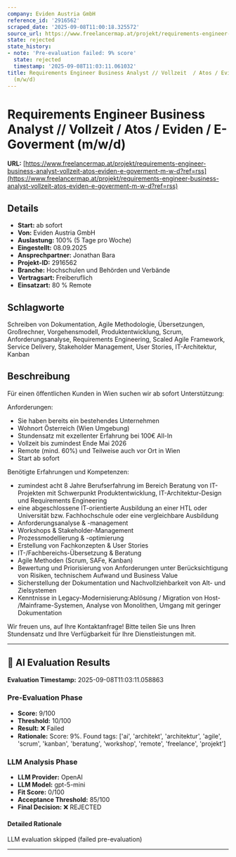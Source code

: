 ```yaml
---
company: Eviden Austria GmbH
reference_id: '2916562'
scraped_date: '2025-09-08T11:00:18.325572'
source_url: https://www.freelancermap.at/projekt/requirements-engineer-business-analyst-vollzeit-atos-eviden-e-goverment-m-w-d?ref=rss
state: rejected
state_history:
- note: 'Pre-evaluation failed: 9% score'
  state: rejected
  timestamp: '2025-09-08T11:03:11.061032'
title: Requirements Engineer Business Analyst // Vollzeit  / Atos / Eviden / E-Goverment
  (m/w/d)
---
```



# Requirements Engineer Business Analyst // Vollzeit  / Atos / Eviden / E-Goverment (m/w/d)
**URL:** [https://www.freelancermap.at/projekt/requirements-engineer-business-analyst-vollzeit-atos-eviden-e-goverment-m-w-d?ref=rss](https://www.freelancermap.at/projekt/requirements-engineer-business-analyst-vollzeit-atos-eviden-e-goverment-m-w-d?ref=rss)
## Details
- **Start:** ab sofort
- **Von:** Eviden Austria GmbH
- **Auslastung:** 100% (5 Tage pro Woche)
- **Eingestellt:** 08.09.2025
- **Ansprechpartner:** Jonathan Bara
- **Projekt-ID:** 2916562
- **Branche:** Hochschulen und Behörden und Verbände
- **Vertragsart:** Freiberuflich
- **Einsatzart:** 80
                                                % Remote

## Schlagworte
Schreiben von Dokumentation, Agile Methodologie, Übersetzungen, Großrechner, Vorgehensmodell, Produktentwicklung, Scrum, Anforderungsanalyse, Requirements Engineering, Scaled Agile Framework, Service Delivery, Stakeholder Management, User Stories, IT-Architektur, Kanban

## Beschreibung
Für einen öffentlichen Kunden in Wien suchen wir ab sofort Unterstützung:

Anforderungen:
- Sie haben bereits ein bestehendes Unternehmen
- Wohnort Österreich (Wien Umgebung)
- Stundensatz mit exzellenter Erfahrung bei 100€ All-In
- Vollzeit bis zumindest Ende Mai 2026
- Remote (mind. 60%) und Teilweise auch vor Ort in Wien
- Start ab sofort

Benötigte Erfahrungen und Kompetenzen:
- zumindest acht 8 Jahre Berufserfahrung im Bereich Beratung von IT-Projekten mit Schwerpunkt Produktentwicklung, IT-Architektur-Design und Requirements Engineering
- eine abgeschlossene IT-orientierte Ausbildung an einer HTL oder Universität bzw. Fachhochschule oder eine vergleichbare Ausbildung
- Anforderungsanalyse & -management
- Workshops & Stakeholder-Management
- Prozessmodellierung & -optimierung
- Erstellung von Fachkonzepten & User Stories
- IT-/Fachbereichs-Übersetzung & Beratung
- Agile Methoden (Scrum, SAFe, Kanban)
- Bewertung und Priorisierung von Anforderungen unter Berücksichtigung von Risiken,
technischem Aufwand und Business Value
- Sicherstellung der Dokumentation und Nachvollziehbarkeit von Alt- und Zielsystemen
- Kenntnisse in Legacy-Modernisierung:Ablösung / Migration von Host-
/Mainframe-Systemen, Analyse von Monolithen, Umgang mit geringer
Dokumentation

Wir freuen uns, auf Ihre Kontaktanfrage! Bitte teilen Sie uns Ihren Stundensatz und Ihre Verfügbarkeit für Ihre Dienstleistungen mit.

---

## 🤖 AI Evaluation Results

**Evaluation Timestamp:** 2025-09-08T11:03:11.058863

### Pre-Evaluation Phase
- **Score:** 9/100
- **Threshold:** 10/100
- **Result:** ❌ Failed
- **Rationale:** Score: 9%. Found tags: ['ai', 'architekt', 'architektur', 'agile', 'scrum', 'kanban', 'beratung', 'workshop', 'remote', 'freelance', 'projekt']

### LLM Analysis Phase
- **LLM Provider:** OpenAI
- **LLM Model:** gpt-5-mini
- **Fit Score:** 0/100
- **Acceptance Threshold:** 85/100
- **Final Decision:** ❌ REJECTED

#### Detailed Rationale
LLM evaluation skipped (failed pre-evaluation)

---
